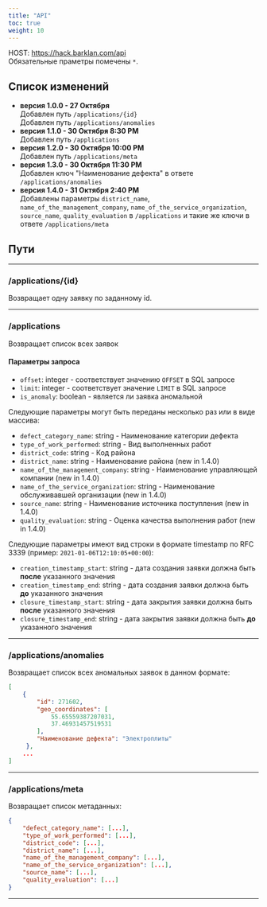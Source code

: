 ```yaml
---
title: "API"
toc: true
weight: 10
---
```


HOST: <https://hack.barklan.com/api> \
Обязательные праметры помечены `*`.

## Список изменений

- **версия 1.0.0 - 27 Октября** \
   Добавлен путь `/applications/{id}` \
   Добавлен путь `/applications/anomalies`
- **версия 1.1.0 - 30 Октября 8:30 PM** \
   Добавлен путь `/applications`
- **версия 1.2.0 - 30 Октября 10:00 PM** \
   Добавлен путь `/applications/meta`
- **версия 1.3.0 - 30 Октября 11:30 PM** \
   Добавлен ключ "Наименование дефекта" в ответе `/applications/anomalies`
- **версия 1.4.0 - 31 Октября 2:40 PM** \
   Добавлены параметры `district_name`, `name_of_the_management_company`, `name_of_the_service_organization`, `source_name`, `quality_evaluation` в `/applications` и такие же ключи в ответе `/applications/meta`

## Пути

---

### /applications/{id}

Возвращает одну заявку по заданному id.

---

### /applications

Возвращает список всех заявок

#### Параметры запроса

- `offset`: integer - соответствует значению `OFFSET` в SQL запросе
- `limit`: integer - соответствует значение `LIMIT` в SQL запросе
- `is_anomaly`: boolean - является ли заявка аномальной

Следующие параметры могут быть переданы несколько раз или в виде массива:

- `defect_category_name`: string - Наименование категории дефекта
- `type_of_work_performed`: string - Вид выполненных работ
- `district_code`: string - Код района
- `district_name`: string - Наименование района (new in 1.4.0)
- `name_of_the_management_company`: string - Наименование управляющей компании (new in 1.4.0)
- `name_of_the_service_organization`: string - Наименование обслуживавшей организации (new in 1.4.0)
- `source_name`: string - Наименование источника поступления (new in 1.4.0)
- `quality_evaluation`: string - Оценка качества выполнения работ (new in 1.4.0)

Следующие параметры имеют вид строки в формате timestamp по RFC 3339 (пример: `2021-01-06T12:10:05+00:00`):

- `creation_timestamp_start`: string - дата создания заявки должна быть **после** указанного значения
- `creation_timestamp_end`: string - дата создания заявки должна быть **до** указанного значения
- `closure_timestamp_start`: string - дата закрытия заявки должна быть **после** указанного значения
- `closure_timestamp_end`: string - дата закрытия заявки должна быть **до** указанного значения

---

### /applications/anomalies

Возвращает список всех аномальных заявок в данном формате:

```json
[
    {
        "id": 271602,
        "geo_coordinates": [
            55.65559387207031,
            37.46931457519531
        ],
        "Наименование дефекта": "Электроплиты"
     },
    ...
]
```

---

### /applications/meta

Возвращает список метаданных:

```json
{
    "defect_category_name": [...],
    "type_of_work_performed": [...],
    "district_code": [...],
    "district_name": [...],
    "name_of_the_management_company": [...],
    "name_of_the_service_organization": [...],
    "source_name": [...],
    "quality_evaluation": [...]
}
```

---
